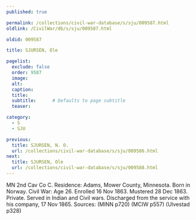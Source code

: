 ```yaml
---
published: true

permalink: /collections/civil-war-database/s/sju/009587.html
oldlink: /CivilWar/db/s/sju/009587.html

oldid: 009587

title: SJURSEN, Ole

pagelist:
  exclude: false
  order: 9587
  image: 
  alt:
  caption:
  title:
  subtitle:      # Defaults to page subtitle
  teaser:

category: 
  - S 
  - SJU

previous:
  title: SJURSEN, N. O.
  url: /collections/civil-war-database/s/sju/009586.html  
next:
  title: SJURSEN, Ole
  url: /collections/civil-war-database/s/sju/009588.html   
---
```

MN 2nd Cav Co C. Residence: Adams, Mower County, Minnesota. Born in Norway. Civil War: Age 26. Enrolled 16 Nov 1863. Mustered 28 Dec 1863. Private. Served in Indian and Civil wars. Discharged from the service with his company, 17 Nov 1865. Sources: (MINN p720) (MCIW p557) (Ulvestad p328)